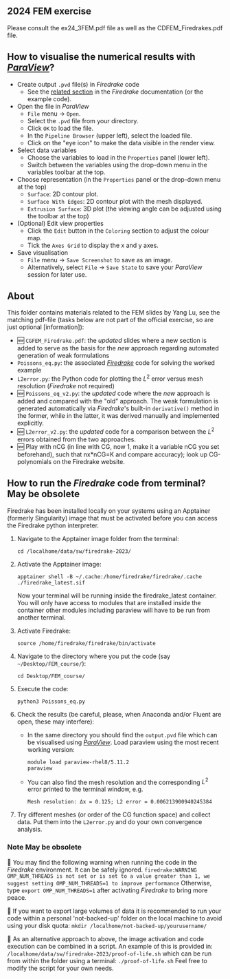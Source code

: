 ## 2024 FEM exercise
Please consult the ex24_3FEM.pdf file as well as the CDFEM_Firedrakes.pdf file.

## How to visualise the numerical results with [*ParaView*](https://www.paraview.org/)?
- Create output `.pvd` file(s) in *Firedrake* code
   - See the [related section](https://www.firedrakeproject.org/visualisation.html#creating-output-files) in the *Firedrake* documentation (or the example code).
- Open the file in *ParaView*
   - `File` menu -> `Open`.
   -  Select the `.pvd` file from your directory.
   -  Click `OK` to load the file.
   - In the `Pipeline Browser` (upper left), select the loaded file.
   - Click on the "eye icon" to make the data visible in the render view.
- Select data variables
   - Choose the variables to load in the `Properties` panel (lower left).
   - Switch between the variables using the drop-down menu in the variables toolbar at the top.
- Choose representation (in the `Properties` panel or the drop-down menu at the top)
   - `Surface`: 2D contour plot.
   - `Surface With Edges`: 2D contour plot with the mesh displayed.
   - `Extrusion Surface`: 3D plot (the viewing angle can be adjusted using the toolbar at the top)
- (Optional) Edit view properties
   - Click the `Edit` button in the `Coloring` section to adjust the colour map.
   - Tick the `Axes Grid` to display the x and y axes.
- Save visualisation
   - `File` menu -> `Save Screenshot` to save as an image.
   - Alternatively, select `File` -> `Save State` to save your *ParaView* session for later use.

## About
This folder contains materials related to the FEM slides by Yang Lu, see the matching pdf-file (tasks below are not part of the official exercise, so are just optional [information]):
- :new: `CGFEM_Firedrake.pdf`: the *updated* slides where a new section is added to serve as the basis for the *new* approach regarding automated generation of weak formulations
- `Poissons_eq.py`: the associated [*Firedrake*](https://www.firedrakeproject.org/) code for solving the worked example
- `L2error.py`: the Python code for plotting the $L^2$ error versus mesh resolution (*Firedrake* not required)
- :new: `Poissons_eq_v2.py`: the *updated* code where the *new* approach is added and compared with the "old" approach. The weak formulation is generated automatically via *Firedrake*'s built-in `derivative()` method in the former, while in the latter, it was derived manually and implemented explicitly.
- :new: `L2error_v2.py`: the *updated* code for a comparison between the $L^2$ errors obtained from the two approaches.
- :new: Play with nCG (in line with CG, now 1, make it a variable nCG you set beforehand), such that nx*nCG=K and compare accuracy); look up CG-polynomials on the Firedrake website.

## How to run the *Firedrake* code from terminal? May be obsolete
Firedrake has been installed locally on your systems using an Apptainer (formerly Singularity) image that must be activated before you can access the Firedrake python interpreter.

1. Navigate to the Apptainer image folder from the terminal:
   ```
   cd /localhome/data/sw/firedrake-2023/
   ```
   
2. Activate the Apptainer image:
   ```
   apptainer shell -B ~/.cache:/home/firedrake/firedrake/.cache ./firedrake_latest.sif
   ```
   Now your terminal will be running inside the firedrake_latest container. You will only have access to modules that are installed inside the          container other modules including paraview will have to be run from another terminal.

3. Activate Firedrake:
   ```
   source /home/firedrake/firedrake/bin/activate
   ```

4. Navigate to the directory where you put the code (say `~/Desktop/FEM_course/`):
    ```
    cd Desktop/FEM_course/
    ```
          
5. Execute the code:
    ```
    python3 Poissons_eq.py
    ```
6. Check the results (be careful, please, when Anaconda and/or Fluent are open, these may interfere):
   - In the same directory you should find the `output.pvd` file which can be visualised using [*ParaView*](https://www.paraview.org/). Load paraview using the most recent working version:
     ```
     module load paraview-rhel8/5.11.2
     paraview
     ```
   - You can also find the mesh resolution and the corresponding $L^2$ error printed to the terminal window, e.g.
     ```
     Mesh resolution: Δx = 0.125; L2 error = 0.006213900940245384
     ```
7. Try different meshes (or order of the CG function space) and collect data. Put them into the `L2error.py` and do your own convergence analysis.

### Note May be obsolete
:eyes:  You may find the following warning when running the code in the *Firedrake* environment. It can be safely ignored.
        ```
        firedrake:WARNING OMP_NUM_THREADS is not set or is set to a value greater than 1, we suggest setting OMP_NUM_THREADS=1 to improve performance
        ```
        Otherwise, type `export OMP_NUM_THREADS=1` after activating *Firedrake* to bring more peace.


👀     If you want to export large volumes of data it is recommended to run your code within a personal 'not-backed-up' folder on the local machine         to avoid using your disk quota:
       ```
       mkdir /localhome/not-backed-up/yourusername/
       ```

👀     As an alternative approach to above, the image activation and code execution can be combined in a script. An example of this is provided in:
      ```
      /localhome/data/sw/firedrake-2023/proof-of-life.sh
      ```
      which can be run from within the folder using a terminal:
      ```
      ./proof-of-life.sh
      ```
      Feel free to modify the script for your own needs.
      
